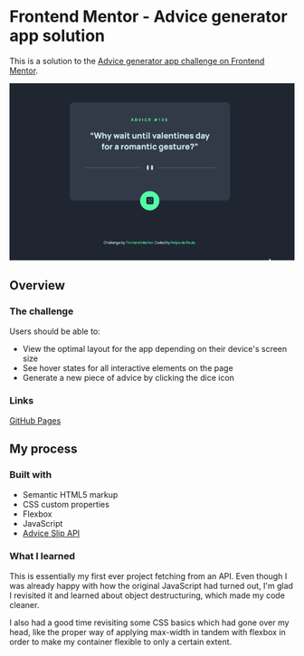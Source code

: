 # Frontend Mentor - Advice generator app solution

This is a solution to the [Advice generator app challenge on Frontend Mentor](https://www.frontendmentor.io/challenges/advice-generator-app-QdUG-13db).

<img src="./src/images/advice-generator.gif">

## Overview

### The challenge

Users should be able to:

- View the optimal layout for the app depending on their device's screen size
- See hover states for all interactive elements on the page
- Generate a new piece of advice by clicking the dice icon

### Links

[GitHub Pages](https://felipeddp.github.io/advice-generator-with-js-and-api/)

## My process

### Built with

- Semantic HTML5 markup
- CSS custom properties
- Flexbox
- JavaScript
- [Advice Slip API](https://api.adviceslip.com)


### What I learned

This is essentially my first ever project fetching from an API. Even though I was already happy with how the original JavaScript had turned out, I'm glad I revisited it and learned about object destructuring, which made my code cleaner.

I also had a good time revisiting some CSS basics which had gone over my head, like the proper way of applying max-width in tandem with flexbox in order to make my container flexible to only a certain extent.